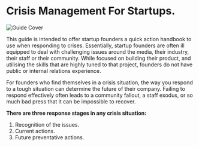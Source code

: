 # Crisis Management For Startups.
![Guide Cover](http://i328.photobucket.com/albums/l360/Jonwestenberg/Crisis%20management%20for%20startups._zpsaduspamq.png)

This guide is intended to offer startup founders a quick action handbook to use when responding to crises. Essentially, startup founders are often ill equipped to deal with challenging issues around the media, their industry, their staff or their community. While focused on building their product, and utilising the skills that are highly tuned to that project, founders do not have public or internal relations experience.

For founders who find themselves in a crisis situation, the way you respond to a tough situation can determine the future of their company. Failing to respond effectively often leads to a community fallout, a staff exodus, or so much bad press that it can be impossible to recover. 

**There are three response stages in any crisis situation:**
 1. Recognition of the issues.
 2. Current actions.
 3. Future preventative actions.
